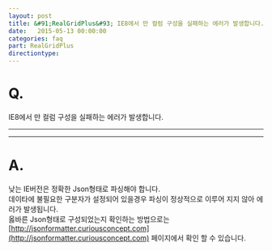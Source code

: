 ```yaml
---
layout: post
title: &#91;RealGridPlus&#93; IE8에서 만 컬럼 구성을 실패하는 에러가 발생합니다.
date:   2015-05-13 00:00:00
categories: faq
part: RealGridPlus
directiontype: 
---
```


# Q.

IE8에서 만 컬럼 구성을 실패하는 에러가 발생합니다.

---
***

# A.

낮는 IE버전은 정확한 Json형태로 파싱해야 합니다.  
데이타에 불필요한 구분자가 설정되어 있을경우 파싱이 정상적으로 이루어 지지 않아 에러가 발생됩니다.  	
옳바른 Json형태로 구성되었는지 확인하는 방법으로는 [http://jsonformatter.curiousconcept.com](http://jsonformatter.curiousconcept.com) 페이지에서 확인 할 수 있습니다.
